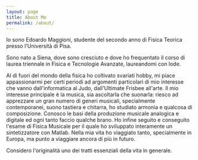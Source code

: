 ```yaml
---
layout: page
title: About Me
permalink: /about/
---
```


Io sono Edoardo Maggioni, studente del secondo anno di Fisica Teorica presso l'Università di Pisa.


Sono nato a Siena, dove sono cresciuto e dove ho frequentato il corso di laurea triennale in Fisica e Tecnologie Avanzate, laureandomi con lode. 

Al di fuori del mondo della fisica ho coltivato svariati hobby, mi piace appassionarmi per certi periodi ad argomenti particolari di mio interesse che vanno dall'informatica al Judo, dall'Ultimate Frisbee all'arte. Il mio interesse principale è la musica, sia ascoltarla che suonarla: riesco ad apprezzare un gran numero di generi musicali, specialmente contemporanei, suono tastiera e chitarra, ho studiato armonia e qualcosa di composizione. Conosco le basi della produzione musicale analogica e digitale ed ogni tanto faccio qualche brano. Ho infine seguito e conseguito l'esame di Fisica Musicale per il quale ho sviluppato interamente un sintetizzatore con Matlab.
Nella mia vita ho viaggiato tanto, specialmente in Europa, ma punto a viaggiare ancora di più in futuro.

Considero l'originalità uno dei tratti essenziali della vita in generale.
